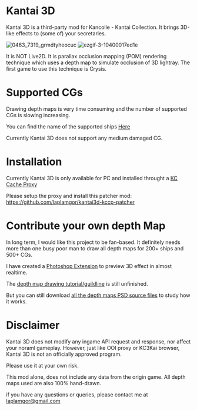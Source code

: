 # Kantai 3D
Kantai 3D is a third-party mod for Kancolle - Kantai Collection. It brings 3D-like effects to (some of) your secretaries. 

![0463_7319_grmdtyheocuc](https://user-images.githubusercontent.com/11514317/96752931-b8a0c980-1401-11eb-8e42-1b02b336435d.gif) ![ezgif-3-10400017ed1e](https://user-images.githubusercontent.com/11514317/97005334-e0fb0600-1570-11eb-97b3-85896c1a463b.gif)


It is NOT Live2D. It is parallax occlusion mapping (POM) rendering technique which uses a depth map to simulate occlusion of 3D lightray. The first game to use this technique is Crysis.

# Supported CGs

Drawing depth maps is very time consuming and the number of supported CGs is slowing increasing.

You can find the name of the supported ships [Here](https://github.com/users/laplamgor/projects/1#column-10244994)

Currently Kantai 3D does not support any medium damaged CG.

# Installation

Currently Kantai 3D is only available for PC and installed throught a [KC Cache Proxy](https://github.com/Tibowl/KCCacheProxy)

Please setup the proxy and install this patcher mod: https://github.com/laplamgor/kantai3d-kccp-patcher

# Contribute your own depth Map

In long term, I would like this project to be fan-based. It definitely needs more than one busy poor man to draw all depth maps for 200+ ships and 500+ CGs.

I have created a [Photoshop Extension](https://github.com/laplamgor/kantai3d-photoshop-extension) to preview 3D effect in almost realtime.

The [depth map drawing tutorial/guildline](https://github.com/laplamgor/kantai3d-depth-maps/wiki/0.-Before-You-Start) is still unfinished.

But you can still download [all the depth maps PSD source files](https://github.com/laplamgor/kantai3d-depth-maps) to study how it works.


# Disclaimer
Kantai 3D does not modify any ingame API request and response, nor affect your noraml gameplay.
However, just like OOI proxy or KC3Kai browser, Kantai 3D is not an officially approved program.

Please use it at your own risk. 


This mod alone, does not include any data from the origin game. All depth maps used are also 100% hand-drawn. 

if you have any questions or queries, please contact me at laplamgor@gmail.com
